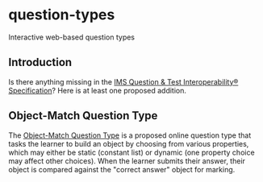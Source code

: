# question-types
Interactive web-based question types

## Introduction
Is there anything missing in the [IMS Question & Test Interoperability® Specification](https://www.imsglobal.org/question)? Here is at least one proposed addition.

## Object-Match Question Type
The [Object-Match Question Type](http://www.sleepingdog.org.uk/learning/question/type/objectmatch) is a proposed online question type that tasks the learner to build an object by choosing from various properties, which may either be static (constant list) or dynamic (one property choice may affect other choices). When the learner submits their answer, their object is compared against the "correct answer" object for marking.
